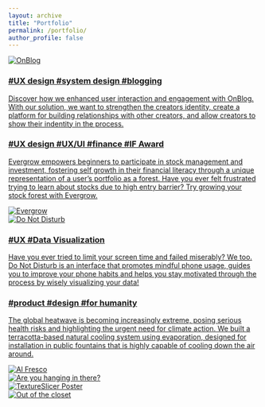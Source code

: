 ```yaml
---
layout: archive
title: "Portfolio"
permalink: /portfolio/
author_profile: false
---
```


<div class="container">
    <div class="about-row">
      <a href="/portfolio/6-2023-on_blog">
        <div class="row-image">
            <img src="/images/on_blog_square.png" alt="OnBlog">
        </div>
      </a>
      <a href="/portfolio/6-2023-on_blog">
        <div class="row-text" href="/portfolio/6-2023-on_blog">
          <h3>#UX design #system design #blogging</h3>
          <p>Discover how we enhanced user interaction and engagement with OnBlog. With our solution, we want to strengthen the creators identity, create a platform for building relationships with other creators, and allow creators to show their indentity in the process.</p>
        </div>
      </a>
    </div>
    <div class="about-row2">
      <a href="/portfolio/7-2022-evergrow">
        <div class="row-text" href="/portfolio/7-2022-evergrow">
          <h3>#UX design #UX/UI #finance #IF Award</h3>
          <p>Evergrow empowers beginners to participate in stock management and investment, fostering self growth in their financial literacy through a unique representation of a user’s portfolio as a forest. Have you ever felt frustrated trying to learn about stocks due to high entry barrier? Try growing your stock forest with Evergrow.</p>
        </div>
      </a>
      <a href="/portfolio/7-2022-evergrow">
        <div class="row-image">
            <img src="/images/evergrow_square.png" alt="Evergrow">
        </div>
      </a>
    </div>
    <div class="about-row">
    <a href="/portfolio/6-2023-dnd">
        <div class="row-image">
            <img src="/images/dnd-square.png" alt="Do Not Disturb">
        </div>
      </a>
      <a href="/portfolio/6-2023-dnd">
        <div class="row-text" href="/portfolio/6-2023-dnd">
          <h3>#UX #Data Visualization
          </h3>
          <p>Have you ever tried to limit your screen time and failed miserably? We too. Do Not Disturb is an interface that promotes mindful phone usage, guides you to improve your phone habits and helps you stay motivated through the process by wisely visualizing your data!
          </p>
        </div>
      </a>
    </div>
    <div class="about-row2">
      <a href="/portfolio/6-2024-alfresco">
        <div class="row-text" href="/portfolio/6-2024-alfresco">
          <h3>#product #design #for humanity
          </h3>
          <p>The global heatwave is becoming increasingly extreme, posing serious health risks and highlighting the urgent need for climate action. We built a terracotta-based natural cooling system using evaporation, designed for installation in public fountains that is highly capable of cooling down the air around.
          </p>
        </div>
      </a>
      <a href="/portfolio/6-2024-alfresco">
        <div class="row-image">
            <img src="/images/alfresco-square.png" alt="Al Fresco">
        </div>
      </a>
    </div>
    <div class="contain3">
      <div class="about-row3">
        <a href="/portfolio/9-2024-hanging">
          <div class="row-image">
            <img src="/images/hanging-in-there_square.png" alt="Are you hanging in there?">
          </div>
        </a> 
      </div>
      <div class="about-row3">
        <a href="/portfolio/4-2024-textureslicer">
          <div class="row-image">
            <img src="/images/textureslicer-poster-square.png" alt="TextureSlicer Poster">
          </div>
        </a> 
      </div>
      <div class="about-row3">
        <a href="/portfolio/9-2020-closet">
          <div class="row-image">
            <img src="/images/closet_square.jpg" alt="Out of the closet">
          </div>
        </a> 
      </div>
    </div>
</div>

